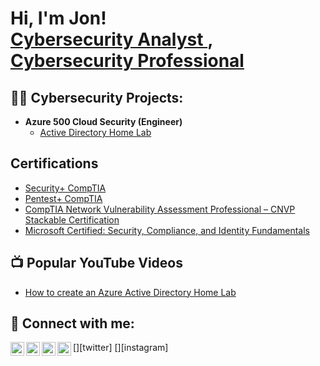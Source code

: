<h1>Hi, I'm Jon! <br/><a href="https://github.com/jdewalt88">Cybersecurity Analyst </a>, <a href="https://www.linkedin.com/in/jon-dewalt-5541a1219/">Cybersecurity Professional</a>

<h2>👨‍💻 Cybersecurity Projects:</h2>

- <b>Azure 500 Cloud Security (Engineer)</b>
  - [Active Directory Home Lab](https://github.com/joshmadakor1/Algorithms-Practice)


<h2>Certifications</h2> 

- [Security+ CompTIA](https://www.credly.com/badges/4f8d6e42-4d99-4060-8f68-7d207687f46b/linked_in)
- [Pentest+ CompTIA](https://www.credly.com/earner/earned/badge/64a6a5bf-56b4-4c2f-99bf-6700e0a2eb79)
- [CompTIA Network Vulnerability Assessment Professional – CNVP Stackable Certification](https://www.credly.com/earner/earned/badge/10b0d352-eaf7-4eca-a242-a831429d0cd1)
- [Microsoft Certified: Security, Compliance, and Identity Fundamentals](https://www.credly.com/earner/earned/badge/b0667033-6efd-49cb-9326-8e93bf36fcb6)
  
  
<h2>📺 Popular YouTube Videos</h2>

- [How to create an Azure Active Directory Home Lab](https://www.youtube.com/watch?v=a83ASGn_V_s)


<h2> 🤳 Connect with me:</h2>

[<img align="left" alt="JoshMadakor | YouTube" width="22px" src="https://cdn.jsdelivr.net/npm/simple-icons@v3/icons/youtube.svg" />][youtube]
[<img align="left" alt="JoshMadakor | Twitter" width="22px" src="https://cdn.jsdelivr.net/npm/simple-icons@v3/icons/twitter.svg" />][twitter]
[<img align="left" alt="JoshMadakor | LinkedIn" width="22px" src="https://cdn.jsdelivr.net/npm/simple-icons@v3/icons/linkedin.svg" />][linkedin]
[<img align="left" alt="JoshMadakor | Instagram" width="22px" src="https://cdn.jsdelivr.net/npm/simple-icons@v3/icons/instagram.svg" />][instagram]


[youtube]: https://www.youtube.com/c/
[linkedin]: https://www.linkedin.com/in/jon-dewalt-5541a1219/

<!--
**joshmadakor1/joshmadakor1** is a ✨ _special_ ✨ repository because its `README.md` (this file) appears on your GitHub profile.

Here are some ideas to get you started:

- 🔭 I’m currently working on ...
- 🌱 I’m currently learning ...
- 👯 I’m looking to collaborate on ...
- 🤔 I’m looking for help with ...
- 💬 Ask me about ...
- 📫 How to reach me: ...
- 😄 Pronouns: ...
- ⚡ Fun fact: ...
-->
